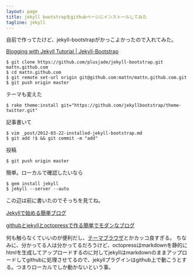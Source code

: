 ```yaml
---
layout: page
title: jekyll bootstrapをgithubページにインストールしてみた
tagline: jekyll
---
```

自前で作ってたけど、jekyll-bootstrapがかっこよかったので入れてみた。

[Blogging with Jekyll Tutorial | Jekyll-Bootstrap](http://jekyllbootstrap.com/)

    $ git clone https://github.com/plusjade/jekyll-bootstrap.git mattn.github.com
    $ cd mattn.github.com
    $ git remote set-url origin git@github.com:mattn/mattn.github.com.git
    $ git push origin master

テーマも変えた

    $ rake theme:install git="https://github.com/jekyllbootstrap/theme-twitter.git"

記事書いて

    $ vim _post/2012-03-22-installed-jekyll-bootstrap.md
	$ git add !$ && git commit -m "add"

投稿

    $ git push origin master

簡単。ローカルで確認したいなら

    $ gem install jekyll
    $ jekyll --server --auto

この辺は前に書いたのでそっちを見てね。

[Jekyllで始める簡単ブログ](http://mattn.kaoriya.net/software/lang/ruby/20090409185248.htm)

[githubとjekyllとoctopressで作る簡単でモダンなブログ](http://mattn.kaoriya.net/software/lang/ruby/20111017205717.htm)

何も触らなくていいのが便利だし、[テーマブラウザ](http://themes.jekyllbootstrap.com/)とかカッコ良すぎる。
ちなみに、分かってる人は分かってるだろうけど、octopressはmarkdownを静的にhtmlを生成してアップロードするのに対してjekyllはmarkdownのままアップロードしてgithubに処理させてるので、jekyllプラグインはgithub上で動こうとする。つまりローカルでしか動かないという事。

